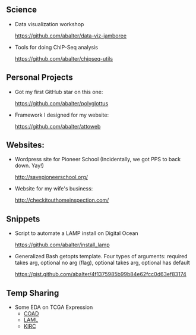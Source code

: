 Science
-----------------

-   Data visualization workshop

    <https://github.com/abalter/data-viz-jamboree>

-   Tools for doing ChIP-Seq analysis

    <https://github.com/abalter/chipseq-utils>
    
Personal Projects
----------------

-   Got my first GitHub star on this one:

    <https://github.com/abalter/polyglottus>
    
-   Framework I designed for my website:    

    <https://github.com/abalter/attoweb>

Websites:
---------

-   Wordpress site for Pioneer School (Incidentally, we got PPS to back
    down. Yay!)

    <http://savepioneerschool.org/>

-   Website for my wife's business:

    <http://checkitouthomeinspection.com/>

Snippets
--------

-   Script to automate a LAMP install on Digital Ocean

    <https://github.com/abalter/install_lamp>

-   Generalized Bash getopts template. Four types of arguments: required
    takes arg, optional no arg (flag), optional takes arg, optional has
    default

    <https://gist.github.com/abalter/4f1375985b99b84e62fcc0d63ef83174>
    
Temp Sharing
------------

-  Some EDA on TCGA Expression
    -  [COAD](arielbalter.org/tcga_sample_counts_EDA_isb-LAML.nb.html)
    -  [LAML](arielbalter.org/cga_sample_counts_EDA_isb-LAML.nb.html)
    -  [KIRC](arielbalter.org/tcga_sample_counts_EDA_isb-KIRC.nb.html)
